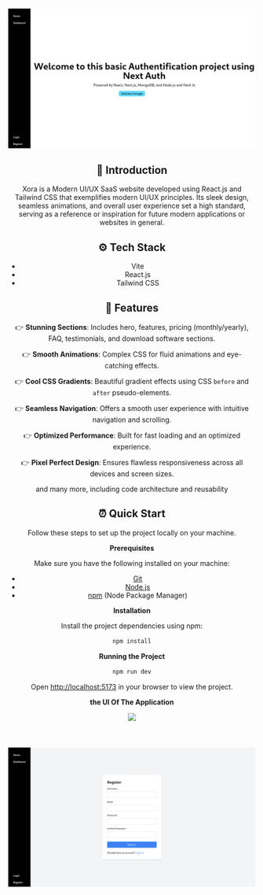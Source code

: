 <div align="center">
  <br />
        <a href="#" target="_blank">
      <img src="https://github.com/Tidjani1Bachir/Next-auth-Setup/blob/main/public/Screenshot_2024-11-07_14_14_53.png" alt="UI Showcase">
        </a>
  <br />

 





## <a name="introduction">🤖 Introduction</a>

Xora is a Modern UI/UX SaaS website developed using React.js and Tailwind CSS that exemplifies modern UI/UX principles.
Its sleek design, seamless animations, and overall user experience set a high standard, serving as a reference or
inspiration for future modern applications or websites in general.





## <a name="tech-stack">⚙️ Tech Stack</a>

- Vite
- React.js
- Tailwind CSS

## <a name="features">🔋 Features</a>

👉 **Stunning Sections**: Includes hero, features, pricing (monthly/yearly), FAQ, testimonials, and download software
sections.

👉 **Smooth Animations**: Complex CSS for fluid animations and eye-catching effects.

👉 **Cool CSS Gradients**: Beautiful gradient effects using CSS `before` and `after` pseudo-elements.

👉 **Seamless Navigation**: Offers a smooth user experience with intuitive navigation and scrolling.

👉 **Optimized Performance**: Built for fast loading and an optimized experience.

👉 **Pixel Perfect Design**: Ensures flawless responsiveness across all devices and screen sizes.

and many more, including code architecture and reusability

## <a name="quick-start">⏰ Quick Start</a>

Follow these steps to set up the project locally on your machine.

**Prerequisites**

Make sure you have the following installed on your machine:

- [Git](https://git-scm.com/)
- [Node.js](https://nodejs.org/en)
- [npm](https://www.npmjs.com/) (Node Package Manager)



**Installation**

Install the project dependencies using npm:

```bash
npm install
```

**Running the Project**

```bash
npm run dev
```

Open [http://localhost:5173](http://localhost:5173) in your browser to view the project.

**the UI Of The Application**

<a href="#" target="_blank">
      <img src="https://github.com/Tidjani1Bachir/Next-auth-Setup/blob/main/public/Screenshot_2024-11-07_14_15_15.png alt="UI Showcase">
</a>

<br />
<br />
<br />
<br />

<a href="#" target="_blank">
      <img src="https://github.com/Tidjani1Bachir/Next-auth-Setup/blob/main/public/Screenshot_2024-11-07_14_15_28.png" alt="UI Showcase">
</a>








